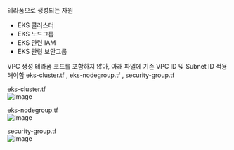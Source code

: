 테라폼으로 생성되는 자원
- EKS 클러스터
- EKS 노드그룹
- EKS 관련 IAM
- EKS 관련 보안그룹


VPC 생성 테라폼 코드를 포함하지 않아, 아래 파일에 기존 VPC ID 및 Subnet ID 적용해야함
eks-cluster.tf , eks-nodegroup.tf , security-group.tf

eks-cluster.tf 
<br>
![image](https://user-images.githubusercontent.com/31732708/216255980-bc20c235-28a1-4072-a697-bb397f97c962.png)

eks-nodegroup.tf 
<br>
![image](https://user-images.githubusercontent.com/31732708/216256229-c3bb5a13-4ab7-4766-8813-0a345d859c76.png)

security-group.tf
<br>
![image](https://user-images.githubusercontent.com/31732708/216256174-502d04e6-9ff8-49fc-9d48-f668d6d5b489.png)

